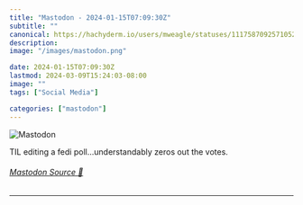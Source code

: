 ```yaml
---
title: "Mastodon - 2024-01-15T07:09:30Z"
subtitle: ""
canonical: https://hachyderm.io/users/mweagle/statuses/111758709257105266
description:
image: "/images/mastodon.png"

date: 2024-01-15T07:09:30Z
lastmod: 2024-03-09T15:24:03-08:00
image: ""
tags: ["Social Media"]

categories: ["mastodon"]
---
```

![Mastodon](/images/mastodon.png)

<p>TIL editing a fedi poll…understandably zeros out the votes.</p>


###### [Mastodon Source 🐘](https://hachyderm.io/@mweagle/111758709257105266)

___
